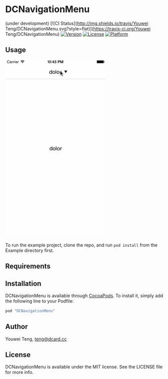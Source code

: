 # DCNavigationMenu
 (under development)
[![CI Status](http://img.shields.io/travis/Youwei Teng/DCNavigationMenu.svg?style=flat)](https://travis-ci.org/Youwei Teng/DCNavigationMenu)
[![Version](https://img.shields.io/cocoapods/v/DCNavigationMenu.svg?style=flat)](http://cocoapods.org/pods/DCNavigationMenu)
[![License](https://img.shields.io/cocoapods/l/DCNavigationMenu.svg?style=flat)](http://cocoapods.org/pods/DCNavigationMenu)
[![Platform](https://img.shields.io/cocoapods/p/DCNavigationMenu.svg?style=flat)](http://cocoapods.org/pods/DCNavigationMenu)

## Usage
 <img src="https://raw.githubusercontent.com/youweit/DCNavigationMenu/master/screenshot/sreenshoot.gif" alt="DCLazyInstantiate" title="DCNavigationMenu">

To run the example project, clone the repo, and run `pod install` from the Example directory first.

## Requirements

## Installation

DCNavigationMenu is available through [CocoaPods](http://cocoapods.org). To install
it, simply add the following line to your Podfile:

```ruby
pod "DCNavigationMenu"
```

## Author

Youwei Teng, teng@dcard.cc

## License

DCNavigationMenu is available under the MIT license. See the LICENSE file for more info.

